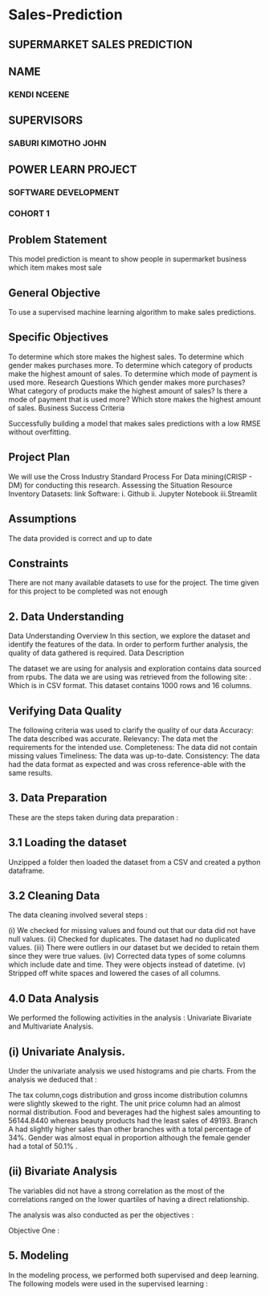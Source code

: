 # Sales-Prediction
## SUPERMARKET SALES PREDICTION



## NAME
### KENDI NCEENE



## SUPERVISORS
### SABURI KIMOTHO JOHN

## POWER LEARN PROJECT
### SOFTWARE DEVELOPMENT
### COHORT  1




## Problem Statement

This model prediction is meant to show people in supermarket business which item makes most sale








## General Objective
To use a supervised  machine learning algorithm to make sales predictions.

## Specific Objectives
To determine which store makes the highest sales.
To determine which gender makes purchases more.
To determine which category of products make the highest amount of sales.
To determine which mode of payment is used more.
Research Questions
Which gender makes more purchases?
What category of products make the highest amount of sales?
Is there a mode of payment that is used more?
Which store makes the highest amount of sales.
Business Success Criteria

Successfully building a model that makes sales predictions with a low RMSE without overfitting.

## Project Plan
We will use the Cross Industry Standard Process For Data mining(CRISP - DM) for conducting this research. 
Assessing the Situation
Resource Inventory
Datasets:
link
Software:
 i. Github
ii. Jupyter Notebook
iii.Streamlit

## Assumptions
The data provided is correct and up to date

## Constraints

There are not many available datasets to use for the project.
The time given for this project to be completed was not enough

## 2. Data Understanding
Data Understanding Overview
In this section, we explore the dataset and identify the features of the data. In order to perform further analysis, the quality of data gathered is required.
Data Description

The dataset we are using for analysis and exploration contains data sourced from rpubs. The data we are using was retrieved from the following site: 
. Which is in CSV format.
This dataset contains 1000 rows and 16 columns.

## Verifying Data Quality
 The following criteria was used to clarify the quality of our data
Accuracy: The data described was accurate.
Relevancy: The data met the requirements for the intended use.
Completeness: The data did not contain missing values
Timeliness: The data was up-to-date.
Consistency: The data had the data format as expected and was cross reference-able with the same results.

## 3. Data Preparation
These are the steps taken during data preparation :
   ## 3.1 Loading the dataset
Unzipped a folder then loaded the dataset from a CSV and created a python dataframe.

 ## 3.2 Cleaning Data

The data cleaning involved several steps :

 (i) We checked for missing values and found out that our data did not have null values.
 (ii) Checked for duplicates. The dataset had no duplicated values.
 (iii) There were outliers in our dataset but we decided to retain them since they were true values.
(iv) Corrected data types of some columns which include date and time. They were objects instead of datetime.
(v) Stripped off white spaces and lowered the cases of all columns.

## 4.0 Data Analysis

We performed the following activities in the analysis : Univariate Bivariate and Multivariate Analysis.

## (i) Univariate Analysis.

Under the univariate analysis we used histograms and pie charts.
From the analysis we deduced that :

The tax column,cogs distribution and gross income distribution columns were slightly skewed to the right.
The unit price column had an almost  normal distribution.
Food and beverages had the highest sales amounting to 56144.8440 whereas beauty products had the least sales of 49193.
Branch A had slightly higher sales than other branches with a total percentage of 34%.
Gender was almost equal in proportion although the female gender had a total of 50.1% .

## (ii) Bivariate Analysis

The variables did not have a strong correlation as the most of the correlations  ranged on the lower quartiles of having a direct relationship.


The analysis was also conducted as per the objectives :

Objective One :




## 5. Modeling

In the modeling process, we performed both supervised and deep learning.
The following models were used in the supervised learning :







